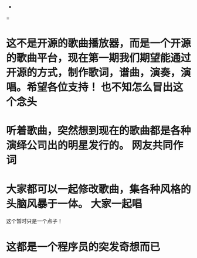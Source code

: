 -
=

这不是开源的歌曲播放器，而是一个开源的歌曲平台，现在第一期我们期望能通过开源的方式，制作歌词，谱曲，演奏，演唱。希望各位支持！
也不知怎么冒出这个念头
====
听着歌曲，突然想到现在的歌曲都是各种演绎公司出的明星发行的。
网友共同作词
====
大家都可以一起修改歌曲，集各种风格的头脑风暴于一体。
大家一起唱
====
这个暂时只是一个点子！





这都是一个程序员的突发奇想而已
====
